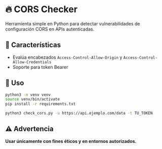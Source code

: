 # 🔥 CORS Checker

Herramienta simple en Python para detectar vulnerabilidades de configuración CORS en APIs autenticadas.

## 🧠 Características

- Evalúa encabezados `Access-Control-Allow-Origin` y `Access-Control-Allow-Credentials`
- Soporte para token Bearer

## 🚀 Uso

```bash
python3 -m venv venv
source venv/bin/activate
pip install -r requirements.txt

python3 check_cors.py -u https://api.ejemplo.com/data -t TU_TOKEN
```

## ⚠️ Advertencia
**Usar únicamente con fines éticos y en entornos autorizados.**
